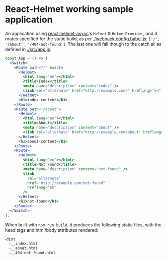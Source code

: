 # React-Helmet working sample application

An application using
[react-helmet-async](https://github.com/staylor/react-helmet-async)'s `Helmet` &
`HelmetProvider`, and 3 routes specified for the static build, as per
[./webpack.config.babel.js](./webpack.config.babel.js):
`['/', '/about', '/404-not-found']`. The last one will fall though to the catch
all as defined in [./src/app.js](./src/app.js):

```jsx
const App = () => (
  <Switch>
    <Route path="/" exact>
      <Helmet>
        <html lang="en"></html>
        <title>Index</title>
        <meta name="description" content="index" />
        <link rel="alternate" href="http://example.com/" hreflang="en" />
      </Helmet>
      <h1>index-content</h1>
    </Route>
    <Route path="/about">
      <Helmet>
        <html lang="en"></html>
        <title>About</title>
        <meta name="description" content="about" />
        <link rel="alternate" href="http://example.com/about" hreflang="en" />
      </Helmet>
      <h1>about-content</h1>
    </Route>
    <Route>
      <Helmet>
        <html lang="en"></html>
        <title>Not Found</title>
        <meta name="description" content="not-found" />
        <link
          rel="alternate"
          href="http://example.com/not-found"
          hreflang="en"
        />
      </Helmet>
      <h1>not-found</h1>
    </Route>
  </Switch>
);
```

When built with `npm run build`, it produces the following static files, with
the head tags and html/body attributes rendered:

```txt
˫dist
  ˫__index.html
  ˫__about.html
  ˫__404-not-found.html
```
